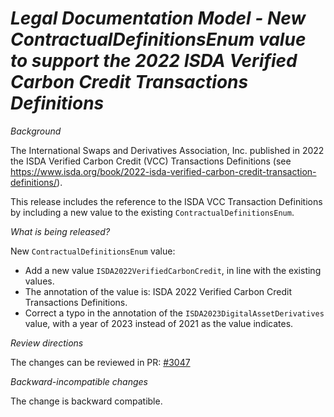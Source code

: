 # _Legal Documentation Model - New ContractualDefinitionsEnum value to support the 2022 ISDA Verified Carbon Credit Transactions Definitions_

_Background_

The International Swaps and Derivatives Association, Inc. published in 2022 the ISDA Verified Carbon Credit (VCC) Transactions Definitions (see https://www.isda.org/book/2022-isda-verified-carbon-credit-transaction-definitions/).

This release includes the reference to the ISDA VCC Transaction Definitions by including a new value to the existing `ContractualDefinitionsEnum`.

_What is being released?_

New `ContractualDefinitionsEnum` value:
- Add a new value `ISDA2022VerifiedCarbonCredit`, in line with the existing values.
- The annotation of the value is: ISDA 2022 Verified Carbon Credit Transactions Definitions.
- Correct a typo in the annotation of the `ISDA2023DigitalAssetDerivatives` value, with a year of 2023 instead of 2021 as the value indicates.

_Review directions_

The changes can be reviewed in PR: [#3047](https://github.com/finos/common-domain-model/pull/3047)

_Backward-incompatible changes_

The change is backward compatible.

